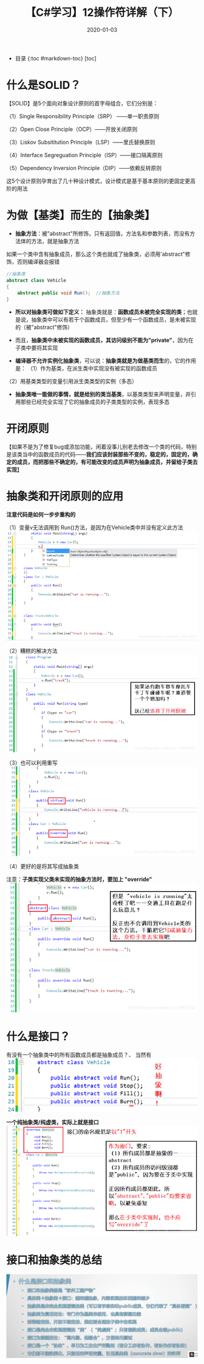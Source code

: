 ﻿---
layout: post
title: 【C#学习】12操作符详解（下）
category: Csharp
date: 2020-01-03 
---
* 目录
{:toc #markdown-toc}
[toc]
# 什么是SOLID？
【SOLID】是5个面向对象设计原则的首字母组合，它们分别是：

（1）Single Responsibility Principle（SRP） ——单一职责原则

（2）Open Close Principle（OCP）——开放关闭原则

（3）Liskov Subsititution Principle（LSP）——里氏替换原则

（4）Interface Segreguation Principle（ISP）——接口隔离原则

（5）Dependency Inversion Principle（DIP）——依赖反转原则

这5个设计原则孕育出了几十种设计模式，设计模式是基于基本原则的更固定更高阶的用法

# 为做【基类】而生的【抽象类】
 - **抽象方法**：被"abstract"所修饰，只有返回值，方法名和参数列表，而没有方法体的方法，就是抽象方法

如果一个类中含有抽象成员，那么这个类也就成了抽象类，必须用'abstract"修饰，否则编译器会报错

```csharp
//抽象类
abstract class Vehicle
{
	abstract public void Run();  //抽象方法
}
```
 - **所以对抽象类可做如下定义：**
抽象类就是：**函数成员未被完全实现的类**；也就是说，抽象类中可以有若干个函数成员，但至少有一个函数成员，是未被实现的（被"abstract"修饰）

 - 而且，**抽象类中未被实现的函数成员，其访问级别不能为"private"**，因为在子类中要将其实现

 - **编译器不允许实例化抽象类**，可以说：**抽象类就是为做基类而生**的，它的作用是：
（1）作为基类，在派生类中实现没有被实现的函数成员

（2）用基类类型的变量引用派生类类型的实例（多态）

 - **抽象类唯一能做的事情，就是给别的类当基类**，以基类类型来声明变量，并引用那些已经完全实现了它的抽象成员的子类类型的实例，表现多态

# 开闭原则
【如果不是为了修复bug或添加功能，闲着没事儿别老去修改一个类的代码，特别是该类当中的函数成员的代码——**我们应该封装那些不变的，稳定的，固定的，确定的成员，而把那些不确定的，有可能改变的成员声明为抽象成员，并留给子类去实现**】

# 抽象类和开闭原则的应用

**注意代码是如何一步步重构的**

（1）变量v无法调用到 Run()方法，是因为在Vehicle类中并没有定义此方法
![](https://raw.githubusercontent.com/QinyuGuo-Pot/blog-img/main/20240402191702.png)

（2）糟糕的解决方法
![](https://raw.githubusercontent.com/QinyuGuo-Pot/blog-img/main/20240402191643.png)

（3）也可以利用重写
![](https://raw.githubusercontent.com/QinyuGuo-Pot/blog-img/main/20240402191920.png)

（4）更好的是将其写成抽象类

注意：**子类实现父类未实现的抽象方法时，要加上 "override"**
![](https://raw.githubusercontent.com/QinyuGuo-Pot/blog-img/main/20240402191937.png)

# 什么是接口？
有没有一个抽象类中的所有函数成员都是抽象成员？、
当然有
![](https://raw.githubusercontent.com/QinyuGuo-Pot/blog-img/main/20240402191949.png)

**一个纯抽象类/纯虚类，实际上就是接口**
![](https://raw.githubusercontent.com/QinyuGuo-Pot/blog-img/main/20240402192004.png)

# 接口和抽象类的总结
![](https://raw.githubusercontent.com/QinyuGuo-Pot/blog-img/main/20240402192012.png)
